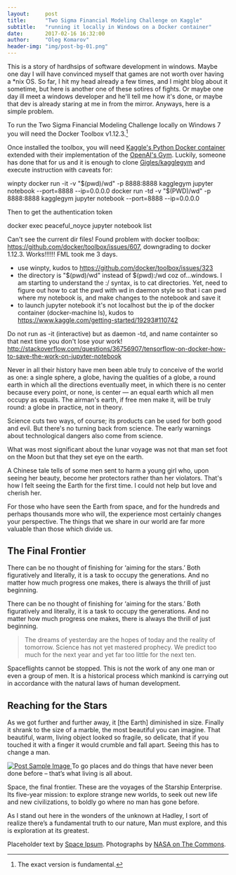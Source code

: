 ```yaml
---
layout:     post
title:      "Two Sigma Financial Modeling Challenge on Kaggle"
subtitle:   "running it locally in Windows on a Docker container"
date:       2017-02-16 16:32:00
author:     "Oleg Komarov"
header-img: "img/post-bg-01.png"
---
```

This is a story of hardhsips of software development in windows. Maybe one day I will have convinced myself that games are not worth over having a *nix OS. So far, I hit my head already a few times, and I might blog about it sometime, but here is another one of these sotires of fights. Or maybe one day ill meet a windows developer and he'll tell me how it's done, or maybe that dev is already staring at me in from the mirror. Anyways, here is a simple problem. 

To run the Two Sigma Financial Modeling Challenge locally on Windows 7 you will need the Docker Toolbox v1.12.3.[^1]

[^1]: The exact version is fundamental.

Once installed the toolbox, you will need [Kaggle's Python Docker container](https://github.com/Kaggle/docker-python) extended with their implementation of the [OpenAI's Gym](https://gym.openai.com/docs). Luckily, someone has done that for us and it is enough to clone [Gigles/kagglegym](https://github.com/Giqles/kagglegym) and execute instruction with caveats for:

winpty docker run -it -v "$(pwd)/wd" -p 8888:8888 kagglegym jupyter notebook --port=8888 --ip=0.0.0.0
docker run -td -v "$(PWD)/wd" -p 8888:8888 kagglegym jupyter notebook --port=8888 --ip=0.0.0.0

Then to get the authentication token 

docker exec peaceful_noyce jupyter notebook list 

Can't see the current dir files! Found problem with docker toolbox: https://github.com/docker/toolbox/issues/607, downgrading to docker 1.12.3. Works!!!!!! FML took me 3 days.

- use winpty, kudos to https://github.com/docker/toolbox/issues/323
- the directory is "$(pwd)/wd" instead of $(pwd):/wd coz of...windows. I am starting to understand the :/ syntax, is to cat directories. Yet, need to figure out how to cat the pwd with wd in daemon style so that i can pwd where my notebook is, and make changes to the notebook and save it
- to launch jupyter notebook it's not localhost but the ip of the docker container (docker-machine ls), kudos to https://www.kaggle.com/getting-started/19293#110742 

Do not run as -it (interactive) but as daemon -td, and name containter so that next time you don't lose your work!
http://stackoverflow.com/questions/36756907/tensorflow-on-docker-how-to-save-the-work-on-jupyter-notebook

<p>Never in all their history have men been able truly to conceive of the world as one: a single sphere, a globe, having the qualities of a globe, a round earth in which all the directions eventually meet, in which there is no center because every point, or none, is center — an equal earth which all men occupy as equals. The airman's earth, if free men make it, will be truly round: a globe in practice, not in theory.</p>

<p>Science cuts two ways, of course; its products can be used for both good and evil. But there's no turning back from science. The early warnings about technological dangers also come from science.</p>

<p>What was most significant about the lunar voyage was not that man set foot on the Moon but that they set eye on the earth.</p>

<p>A Chinese tale tells of some men sent to harm a young girl who, upon seeing her beauty, become her protectors rather than her violators. That's how I felt seeing the Earth for the first time. I could not help but love and cherish her.</p>

<p>For those who have seen the Earth from space, and for the hundreds and perhaps thousands more who will, the experience most certainly changes your perspective. The things that we share in our world are far more valuable than those which divide us.</p>

<h2 class="section-heading">The Final Frontier</h2>

<p>There can be no thought of finishing for ‘aiming for the stars.’ Both figuratively and literally, it is a task to occupy the generations. And no matter how much progress one makes, there is always the thrill of just beginning.</p>

<p>There can be no thought of finishing for ‘aiming for the stars.’ Both figuratively and literally, it is a task to occupy the generations. And no matter how much progress one makes, there is always the thrill of just beginning.</p>

<blockquote>The dreams of yesterday are the hopes of today and the reality of tomorrow. Science has not yet mastered prophecy. We predict too much for the next year and yet far too little for the next ten.</blockquote>

<p>Spaceflights cannot be stopped. This is not the work of any one man or even a group of men. It is a historical process which mankind is carrying out in accordance with the natural laws of human development.</p>

<h2 class="section-heading">Reaching for the Stars</h2>

<p>As we got further and further away, it [the Earth] diminished in size. Finally it shrank to the size of a marble, the most beautiful you can imagine. That beautiful, warm, living object looked so fragile, so delicate, that if you touched it with a finger it would crumble and fall apart. Seeing this has to change a man.</p>

<a href="#">
    <img src="{{ site.baseurl }}/img/post-sample-image.jpg" alt="Post Sample Image">
</a>
<span class="caption text-muted">To go places and do things that have never been done before – that’s what living is all about.</span>

<p>Space, the final frontier. These are the voyages of the Starship Enterprise. Its five-year mission: to explore strange new worlds, to seek out new life and new civilizations, to boldly go where no man has gone before.</p>

<p>As I stand out here in the wonders of the unknown at Hadley, I sort of realize there’s a fundamental truth to our nature, Man must explore, and this is exploration at its greatest.</p>

<p>Placeholder text by <a href="http://spaceipsum.com/">Space Ipsum</a>. Photographs by <a href="https://www.flickr.com/photos/nasacommons/">NASA on The Commons</a>.</p>

